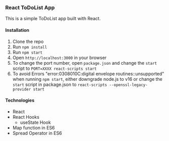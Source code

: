 ### React ToDoList App

This is a simple ToDoList app built with React. 

#### Installation

1. Clone the repo
2. Run `npm install`
3. Run `npm start`
4. Open `http://localhost:3000` in your browser
5. To change the port number, open `package.json` and change the `start` script to `PORT=XXXX react-scripts start`
6. To avoid Errors "error:0308010C:digital envelope routines::unsupported" when running `npm start`, either downgrade node.js to v16 or change the `start` script in package.json to `react-scripts --openssl-legacy-provider start`

#### Technologies

- React
- React Hooks
  - useState Hook
- Map function in ES6
- Spread Operator in ES6